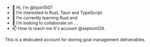 - 👋 Hi, I’m @itjoin1507
- 👀 I’m interested in Rust, Tauri and TypeScript.
- 🌱 I’m currently learning Rust and 
- 💞️ I’m looking to collaborate on ...
- 📫 How to reach me X's account @septum128.

This is a dedicated account for storing goal management deliverables.

<!---
itjoin1507/itjoin1507 is a ✨ special ✨ repository because its `README.md` (this file) appears on your GitHub profile.
You can click the Preview link to take a look at your changes.
--->
